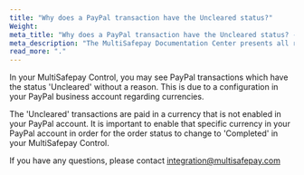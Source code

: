 ```yaml
---
title: "Why does a PayPal transaction have the Uncleared status?"
Weight:
meta_title: "Why does a PayPal transaction have the Uncleared status? - Styleguide MultiSafepay - MultiSafepay Support"
meta_description: "The MultiSafepay Documentation Center presents all relevant information about our Plugins and API. You can also find support pages for Payment Methods, Tools and General Questions as well as the contact details of our Support and Integration Teams."
read_more: "."
---
```


In your MultiSafepay Control, you may see PayPal transactions which have the status 'Uncleared' without a reason. This is due to a configuration in your PayPal business account regarding currencies.

The 'Uncleared' transactions are paid in a currency that is not enabled in your PayPal account. It is important to enable that specific currency in your PayPal account in order for the order status to change to 'Completed' in your MultiSafepay Control.

If you have any questions, please contact <integration@multisafepay.com>
